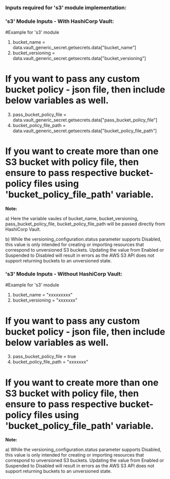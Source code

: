
### Inputs required for 's3' module implementation:

### 's3' Module Inputs - With HashiCorp Vault:
#Example for 's3' module
1. bucket_name = data.vault_generic_secret.getsecrets.data["bucket_name"]
2. bucket_versioning = data.vault_generic_secret.getsecrets.data["bucket_versioning"]
# If you want to pass any custom bucket policy - json file, then include below variables as well.
3. pass_bucket_policy_file = data.vault_generic_secret.getsecrets.data["pass_bucket_policy_file"]
4. bucket_policy_file_path = data.vault_generic_secret.getsecrets.data["bucket_policy_file_path"]
# If you want to create more than one S3 bucket with policy file, then ensure to pass respective bucket-policy files using 'bucket_policy_file_path' variable.

**Note:** 

a) Here the variable vaules of bucket_name, bucket_versioning, pass_bucket_policy_file, bucket_policy_file_path  will be passed directly from HashiCorp Vault.

b) While the versioning_configuration.status parameter supports Disabled, this value is only intended for creating or importing resources that correspond to unversioned S3 buckets.
   Updating the value from Enabled or Suspended to Disabled will result in errors as the AWS S3 API does not support returning buckets to an unversioned state.

### 's3' Module Inputs - Without HashiCorp Vault:
#Example for 's3' module
1. bucket_name = "xxxxxxxxx"
2. bucket_versioning = "xxxxxxx"
# If you want to pass any custom bucket policy - json file, then include below variables as well.
3. pass_bucket_policy_file = true
4. bucket_policy_file_path = "xxxxxxx"
# If you want to create more than one S3 bucket with policy file, then ensure to pass respective bucket-policy files using 'bucket_policy_file_path' variable.

**Note:** 

a) While the versioning_configuration.status parameter supports Disabled, this value is only intended for creating or importing resources that correspond to unversioned S3 buckets.
   Updating the value from Enabled or Suspended to Disabled will result in errors as the AWS S3 API does not support returning buckets to an unversioned state.